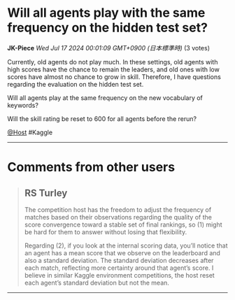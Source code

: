 # Will all agents play with the same frequency on the hidden test set?

**JK-Piece** *Wed Jul 17 2024 00:01:09 GMT+0900 (日本標準時)* (3 votes)

Currently, old agents do not play much. In these settings, old agents with high scores have the chance to remain the leaders, and old ones with low scores have almost no chance to grow in skill. Therefore, I have questions regarding the evaluation on the hidden test set.

Will all agents play at the same frequency on the new vocabulary of keywords?

Will the skill rating be reset to 600 for all agents before the rerun?

[@Host](https://www.kaggle.com/Host) #Kaggle



---

 # Comments from other users

> ## RS Turley
> 
> The competition host has the freedom to adjust the frequency of matches based on their observations regarding the quality of the score convergence toward a stable set of final rankings, so (1) might be hard for them to answer without losing that flexibility.
> 
> Regarding (2), if you look at the internal scoring data, you’ll notice that an agent has a mean score that we observe on the leaderboard and also a standard deviation. The standard deviation decreases after each match, reflecting more certainty around that agent’s score. I believe in similar Kaggle environment competitions, the host reset each agent’s standard deviation but not the mean.
> 
> 
> 


---

